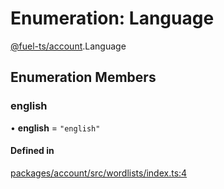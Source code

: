 # Enumeration: Language

[@fuel-ts/account](/api/Account/index.md).Language

## Enumeration Members

### english

• **english** = ``"english"``

#### Defined in

[packages/account/src/wordlists/index.ts:4](https://github.com/FuelLabs/fuels-ts/blob/445f0f888f28026e859fb676e7a803be367fd58d/packages/account/src/wordlists/index.ts#L4)
